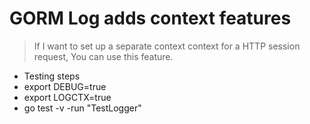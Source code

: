 # GORM Log adds context features

> If I want to set up a separate context context for a HTTP session request, You can use this feature.

- Testing steps
- export DEBUG=true
- export LOGCTX=true
- go test -v -run "TestLogger"
